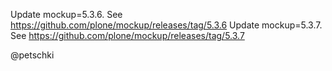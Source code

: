 Update mockup=5.3.6. See https://github.com/plone/mockup/releases/tag/5.3.6
Update mockup=5.3.7. See https://github.com/plone/mockup/releases/tag/5.3.7

@petschki
